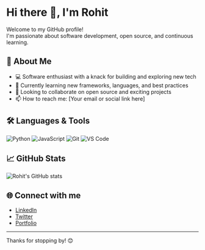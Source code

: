 # Hi there 👋, I'm Rohit

Welcome to my GitHub profile!  
I'm passionate about software development, open source, and continuous learning.

## 🚀 About Me

- 💻 Software enthusiast with a knack for building and exploring new tech
- 🌱 Currently learning new frameworks, languages, and best practices
- 🤝 Looking to collaborate on open source and exciting projects
- 📫 How to reach me: [Your email or social link here]

## 🛠️ Languages & Tools

<p>
  <img alt="Python" src="https://img.shields.io/badge/Python-3776AB?logo=python&logoColor=white" />
  <img alt="JavaScript" src="https://img.shields.io/badge/JavaScript-F7DF1E?logo=javascript&logoColor=black" />
  <img alt="Git" src="https://img.shields.io/badge/Git-F05032?logo=git&logoColor=white" />
  <img alt="VS Code" src="https://img.shields.io/badge/VS%20Code-007ACC?logo=visual-studio-code&logoColor=white" />
  <!-- Add more badges for tools and languages you know -->
</p>

## 📈 GitHub Stats

![Rohit's GitHub stats](https://github-readme-stats.vercel.app/api?username=rohit7nkuamr&show_icons=true&theme=default)

<!--
**rohit7nkuamr/rohit7nkuamr** is a ✨ special ✨ repository because its `README.md` (this file) appears on your GitHub profile.
-->

## 🌐 Connect with me

- [LinkedIn](#)
- [Twitter](#)
- [Portfolio](#)

---

Thanks for stopping by! 😊
